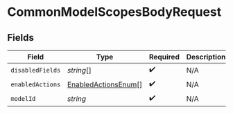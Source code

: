 # CommonModelScopesBodyRequest


## Fields

| Field                                                             | Type                                                              | Required                                                          | Description                                                       | Example                                                           |
| ----------------------------------------------------------------- | ----------------------------------------------------------------- | ----------------------------------------------------------------- | ----------------------------------------------------------------- | ----------------------------------------------------------------- |
| `disabledFields`                                                  | *string*[]                                                        | :heavy_check_mark:                                                | N/A                                                               |                                                                   |
| `enabledActions`                                                  | [EnabledActionsEnum](../../models/shared/enabledactionsenum.md)[] | :heavy_check_mark:                                                | N/A                                                               |                                                                   |
| `modelId`                                                         | *string*                                                          | :heavy_check_mark:                                                | N/A                                                               | hris.Employee                                                     |